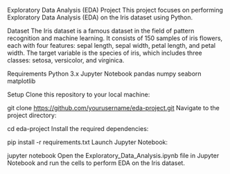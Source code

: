 Exploratory Data Analysis (EDA) Project
This project focuses on performing Exploratory Data Analysis (EDA) on the Iris dataset using Python.

Dataset
The Iris dataset is a famous dataset in the field of pattern recognition and machine learning. It consists of 150 samples of iris flowers, each with four features: sepal length, sepal width, petal length, and petal width. The target variable is the species of iris, which includes three classes: setosa, versicolor, and virginica.

Requirements
Python 3.x
Jupyter Notebook
pandas
numpy
seaborn
matplotlib

Setup
Clone this repository to your local machine:

git clone https://github.com/yourusername/eda-project.git
Navigate to the project directory:

cd eda-project
Install the required dependencies:

pip install -r requirements.txt
Launch Jupyter Notebook:

jupyter notebook
Open the Exploratory_Data_Analysis.ipynb file in Jupyter Notebook and run the cells to perform EDA on the Iris dataset.

